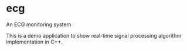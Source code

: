 # ecg
An ECG monitoring system

This is a demo application to show real-time signal processing algorithm implementation in C++.
